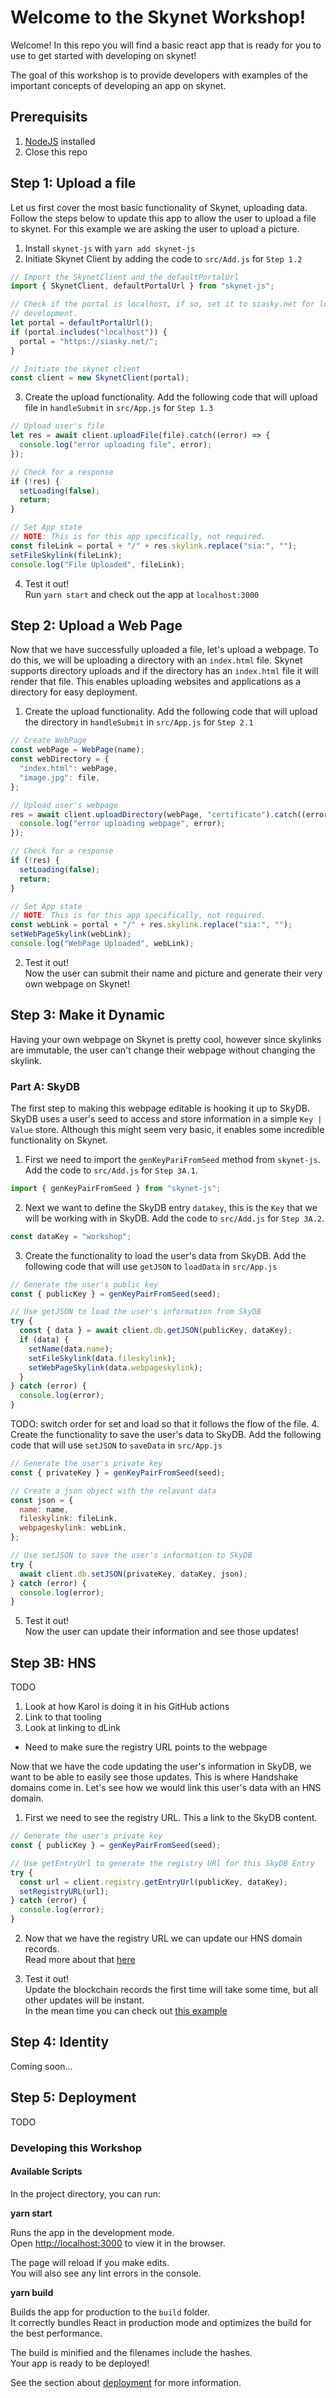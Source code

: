 # Welcome to the Skynet Workshop!

Welcome! In this repo you will find a basic react app that is ready for you to
use to get started with developing on skynet!

The goal of this workshop is to provide developers with examples of the
important concepts of developing an app on skynet.

## Prerequisits

1. [NodeJS](https://nodejs.org/) installed
1. Close this repo

## Step 1: Upload a file

Let us first cover the most basic functionality of Skynet, uploading data.
Follow the steps below to update this app to allow the user to upload a file
to skynet. For this example we are asking the user to upload a picture.

1.  Install `skynet-js` with `yarn add skynet-js`
2.  Initiate Skynet Client by adding the code to `src/Add.js` for `Step 1.2`

```javascript
// Import the SkynetClient and the defaultPortalUrl
import { SkynetClient, defaultPortalUrl } from "skynet-js";

// Check if the portal is localhost, if so, set it to siasky.net for local
// development.
let portal = defaultPortalUrl();
if (portal.includes("localhost")) {
  portal = "https://siasky.net/";
}

// Initiate the skynet client
const client = new SkynetClient(portal);
```

3. Create the upload functionality. Add the following code that will upload
   file in `handleSubmit` in `src/App.js` for `Step 1.3`

```javascript
// Upload user's file
let res = await client.uploadFile(file).catch((error) => {
  console.log("error uploading file", error);
});

// Check for a response
if (!res) {
  setLoading(false);
  return;
}

// Set App state
// NOTE: This is for this app specifically, not required.
const fileLink = portal + "/" + res.skylink.replace("sia:", "");
setFileSkylink(fileLink);
console.log("File Uploaded", fileLink);
```

4. Test it out!\
   Run `yarn start` and check out the app at `localhost:3000`

## Step 2: Upload a Web Page

Now that we have successfully uploaded a file, let's upload a webpage. To do
this, we will be uploading a directory with an `index.html` file. Skynet
supports directory uploads and if the directory has an `index.html` file it
will render that file. This enables uploading websites and applications as a
directory for easy deployment.

1. Create the upload functionality. Add the following code that will upload
   the directory in `handleSubmit` in `src/App.js` for `Step 2.1`

```javascript
// Create WebPage
const webPage = WebPage(name);
const webDirectory = {
  "index.html": webPage,
  "image.jpg": file,
};

// Upload user's webpage
res = await client.uploadDirectory(webPage, "certificate").catch((error) => {
  console.log("error uploading webpage", error);
});

// Check for a response
if (!res) {
  setLoading(false);
  return;
}

// Set App state
// NOTE: This is for this app specifically, not required.
const webLink = portal + "/" + res.skylink.replace("sia:", "");
setWebPageSkylink(webLink);
console.log("WebPage Uploaded", webLink);
```

2. Test it out!\
   Now the user can submit their name and picture and generate their very own
   webpage on Skynet!

## Step 3: Make it Dynamic

Having your own webpage on Skynet is pretty cool, however since skylinks are
immutable, the user can't change their webpage without changing the skylink.

### Part A: SkyDB

The first step to making this webpage editable is hooking it up to SkyDB.
SkyDB uses a user's seed to access and store information in a simple `Key | Value` store. Although this might seem very basic, it enables some incredible
functionality on Skynet.

1. First we need to import the `genKeyPariFromSeed` method from
   `skynet-js`. Add the code to `src/Add.js` for `Step 3A.1`.

```javascript
import { genKeyPairFromSeed } from "skynet-js";
```

2. Next we want to define the SkyDB entry `datakey`, this is the `Key` that
   we will be working with in SkyDB. Add the code to `src/Add.js` for `Step 3A.2`.

```javascript
const dataKey = "workshop";
```

3. Create the functionality to load the user's data from SkyDB. Add the
   following code that will use `getJSON` to `loadData` in `src/App.js`

```javascript
// Generate the user's public key
const { publicKey } = genKeyPairFromSeed(seed);

// Use getJSON to load the user's information from SkyDB
try {
  const { data } = await client.db.getJSON(publicKey, dataKey);
  if (data) {
    setName(data.name);
    setFileSkylink(data.fileskylink);
    setWebPageSkylink(data.webpageskylink);
  }
} catch (error) {
  console.log(error);
}
```

TODO: switch order for set and load so that it follows the flow of the file. 4. Create the functionality to save the user's data to SkyDB. Add the
following code that will use `setJSON` to `saveData` in `src/App.js`

```javascript
// Generate the user's private key
const { privateKey } = genKeyPairFromSeed(seed);

// Create a json object with the relavant data
const json = {
  name: name,
  fileskylink: fileLink,
  webpageskylink: webLink,
};

// Use setJSON to save the user's information to SkyDB
try {
  await client.db.setJSON(privateKey, dataKey, json);
} catch (error) {
  console.log(error);
}
```

5. Test it out!\
   Now the user can update their information and see those updates!

## Step 3B: HNS

TODO

1. Look at how Karol is doing it in his GitHub actions
1. Link to that tooling
1. Look at linking to dLink

- Need to make sure the registry URL points to the webpage

Now that we have the code updating the user's information in SkyDB, we want
to be able to easily see those updates. This is where Handshake domains come
in. Let's see how we would link this user's data with an HNS domain.

1. First we need to see the registry URL. This a link to the SkyDB content.

```javascript
// Generate the user's private key
const { publicKey } = genKeyPairFromSeed(seed);

// Use getEntryUrl to generate the registry URl for this SkyDB Entry
try {
  const url = client.registry.getEntryUrl(publicKey, dataKey);
  setRegistryURL(url);
} catch (error) {
  console.log(error);
}
```

2. Now that we have the registry URL we can update our HNS domain records.\
   Read more about that [here](https://blog.sia.tech/skynet-handshake-d5d16e6b632f)

3. Test it out!\
   Update the blockchain records the first time will take some time, but all
   other updates will be instant.\
   In the mean time you can check out [this example](https://doesitwork.hns.siasky.net)

## Step 4: Identity

Coming soon...

## Step 5: Deployment

TODO

### Developing this Workshop

#### Available Scripts

In the project directory, you can run:

**yarn start**

Runs the app in the development mode.\
Open [http://localhost:3000](http://localhost:3000) to view it in the browser.

The page will reload if you make edits.\
You will also see any lint errors in the console.

**yarn build**

Builds the app for production to the `build` folder.\
It correctly bundles React in production mode and optimizes the build for the best performance.

The build is minified and the filenames include the hashes.\
Your app is ready to be deployed!

See the section about [deployment](https://facebook.github.io/create-react-app/docs/deployment) for more information.
